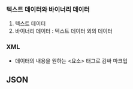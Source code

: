 ### 텍스트 데이터와 바이너리 데이터 
1. 텍스트 데이터 
2. 바이너리 데이터 : 텍스트 데이터 외의 데이터

### XML
- 데이터의 내용을 원하는 <요소> 태그로 감싸 마크업

## JSON